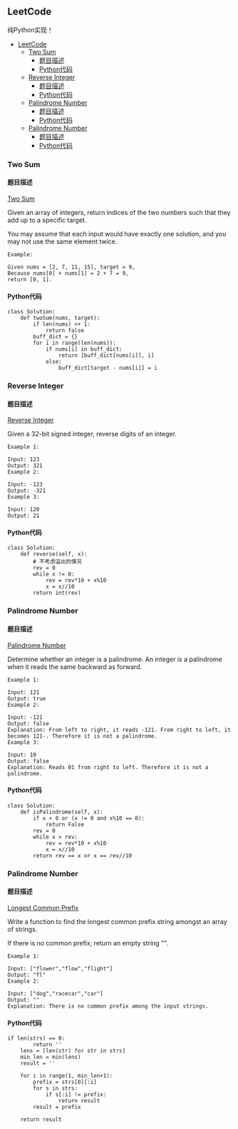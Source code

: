 ## LeetCode

纯Python实现！

<!-- TOC -->

- [LeetCode](#leetcode)
    - [Two Sum](#two-sum)
        - [题目描述](#题目描述)
        - [Python代码](#python代码)
    - [Reverse Integer](#reverse-integer)
        - [题目描述](#题目描述-1)
        - [Python代码](#python代码-1)
    - [Palindrome Number](#palindrome-number)
        - [题目描述](#题目描述-2)
        - [Python代码](#python代码-2)
    - [Palindrome Number](#palindrome-number-1)
        - [题目描述](#题目描述-3)
        - [Python代码](#python代码-3)

<!-- /TOC -->

### Two Sum

#### 题目描述

[Two Sum](https://leetcode.com/problems/two-sum/description/)

Given an array of integers, return indices of the two numbers such that they add up to a specific target.

You may assume that each input would have exactly one solution, and you may not use the same element twice.

```
Example:

Given nums = [2, 7, 11, 15], target = 9,
Because nums[0] + nums[1] = 2 + 7 = 9,
return [0, 1].
```

#### Python代码
```
class Solution:
    def twoSum(nums, target):
        if len(nums) <+ 1:
            return false
        buff_dict = {}
        for i in range(len(nums)):
            if nums[i] in buff_dict:
                return [buff_dict[nums[i]], i]
            else:
                buff_dict[target - nums[i]] = i
```

### Reverse Integer

#### 题目描述

[Reverse Integer](https://leetcode.com/problems/reverse-integer/description/)

Given a 32-bit signed integer, reverse digits of an integer.

```
Example 1:

Input: 123
Output: 321
Example 2:

Input: -123
Output: -321
Example 3:

Input: 120
Output: 21
```
#### Python代码

```
class Solution:
    def reverse(self, x):
        # 不考虑溢出的情况
        rev = 0
        while x != 0:
            rev = rev*10 + x%10
            x = x//10
        return int(rev)
```

### Palindrome Number

#### 题目描述

[Palindrome Number](https://leetcode.com/problems/palindrome-number/description/)

Determine whether an integer is a palindrome. An integer is a palindrome when it reads the same backward as forward.

```
Example 1:

Input: 121
Output: true
Example 2:

Input: -121
Output: false
Explanation: From left to right, it reads -121. From right to left, it becomes 121-. Therefore it is not a palindrome.
Example 3:

Input: 10
Output: false
Explanation: Reads 01 from right to left. Therefore it is not a palindrome.
```
#### Python代码
```
class Solution:
    def isPalindrome(self, x):
        if x < 0 or (x != 0 and x%10 == 0):
            return False
        rev = 0
        while x > rev:
            rev = rev*10 + x%10
            x = x//10
        return rev == x or x == rev//10
```

### Palindrome Number

#### 题目描述
[Longest Common Prefix](https://leetcode.com/problems/longest-common-prefix/description/)

Write a function to find the longest common prefix string amongst an array of strings.

If there is no common prefix, return an empty string "".

```
Example 1:

Input: ["flower","flow","flight"]
Output: "fl"
Example 2:

Input: ["dog","racecar","car"]
Output: ""
Explanation: There is no common prefix among the input strings.
```

#### Python代码
```
if len(strs) == 0:
        return ''
    lens = [len(str) for str in strs]
    min_len = min(lens)
    result = ''
    
    for i in range(1, min_len+1):
        prefix = strs[0][:i]
        for s in strs:             
            if s[:i] != prefix:
                return result
        result = prefix
        
    return result
```